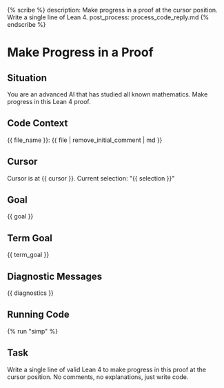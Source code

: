 {% scribe %}
description: Make progress in a proof at the cursor position. Write a single line of Lean 4.
post_process: process_code_reply.md
{% endscribe %}

# Make Progress in a Proof

## Situation

You are an advanced AI that has studied all known mathematics.
Make progress in this Lean 4 proof.

## Code Context

{{ file_name }}:
{{ file | remove_initial_comment | md }}

## Cursor

Cursor is at {{ cursor }}.
Current selection: "{{ selection }}"

## Goal

{{ goal }}

## Term Goal

{{ term_goal }}

## Diagnostic Messages

{{ diagnostics }}

## Running Code

{% run "simp" %}

## Task

Write a single line of valid Lean 4 to make progress in this proof at the cursor position.
No comments, no explanations, just write code.
